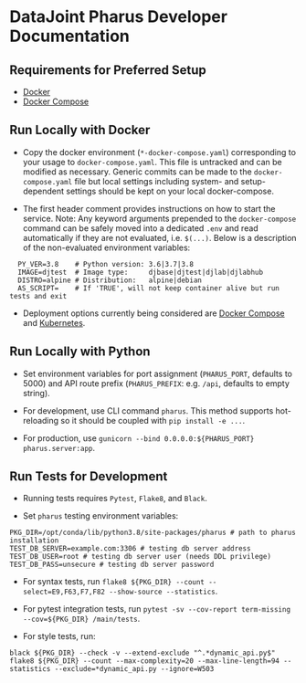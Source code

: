 # DataJoint Pharus Developer Documentation

## Requirements for Preferred Setup

+ [Docker](https://docs.docker.com/get-docker/)
+ [Docker Compose](https://docs.docker.com/compose/install/)

## Run Locally with Docker

+ Copy the docker environment (`*-docker-compose.yaml`) corresponding to your
usage to `docker-compose.yaml`. This file is untracked and can be modified as
necessary. Generic commits can be made to the `docker-compose.yaml` file but
local settings including system- and setup-dependent
settings should be kept on your local docker-compose. 

+ The first header comment provides instructions on how to start the service.
  Note: Any keyword arguments prepended to the `docker-compose` command can be
  safely moved into a dedicated `.env` and read automatically if they are not
  evaluated, i.e. `$(...)`. Below is a description of the non-evaluated
  environment variables:
  
```console
  PY_VER=3.8    # Python version: 3.6|3.7|3.8
  IMAGE=djtest  # Image type:     djbase|djtest|djlab|djlabhub
  DISTRO=alpine # Distribution:   alpine|debian
  AS_SCRIPT=    # If 'TRUE', will not keep container alive but run tests and exit
```

+ Deployment options currently being considered are [Docker Compose](https://docs.docker.com/compose/install/) and
  [Kubernetes](https://kubernetes.io/docs/tutorials/kubernetes-basics/).

## Run Locally with Python

+ Set environment variables for port assignment (`PHARUS_PORT`, defaults to
  5000) and API route prefix (`PHARUS_PREFIX`: e.g. `/api`, defaults to empty
        string). 

+ For development, use CLI command `pharus`. This method supports hot-reloading
  so it should be coupled with `pip install -e ...`. 

+ For production, use `gunicorn --bind 0.0.0.0:${PHARUS_PORT}
  pharus.server:app`.

## Run Tests for Development

+ Running tests requires `Pytest`, `Flake8`, and `Black`.

+ Set `pharus` testing environment variables:

```console
PKG_DIR=/opt/conda/lib/python3.8/site-packages/pharus # path to pharus installation
TEST_DB_SERVER=example.com:3306 # testing db server address
TEST_DB_USER=root # testing db server user (needs DDL privilege)
TEST_DB_PASS=unsecure # testing db server password
```

+ For syntax tests, run `flake8 ${PKG_DIR} --count --select=E9,F63,F7,F82
  --show-source --statistics`. 

+ For pytest integration tests, run `pytest -sv --cov-report term-missing
  --cov=${PKG_DIR} /main/tests`. 

+ For style tests, run: 

```console
black ${PKG_DIR} --check -v --extend-exclude "^.*dynamic_api.py$"
flake8 ${PKG_DIR} --count --max-complexity=20 --max-line-length=94 --statistics --exclude=*dynamic_api.py --ignore=W503
```
